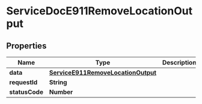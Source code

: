 

# ServiceDocE911RemoveLocationOutput


## Properties

| Name | Type | Description | Notes |
|------------ | ------------- | ------------- | -------------|
|**data** | [**ServiceE911RemoveLocationOutput**](ServiceE911RemoveLocationOutput.md) |  |  [optional] |
|**requestId** | **String** |  |  [optional] |
|**statusCode** | **Number** |  |  [optional] |




